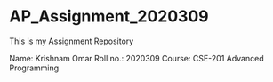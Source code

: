 # AP_Assignment_2020309

This is my Assignment Repository

Name: Krishnam Omar
Roll no.: 2020309
Course: CSE-201 Advanced Programming

